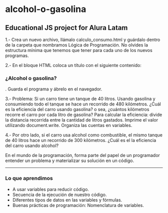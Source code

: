 # alcohol-o-gasolina

## Educational JS project for Alura Latam


1.- Crea un nuevo archivo, llámalo calculo_consumo.html y guárdalo dentro de la carpeta que nombramos Lógica de Programación. No olvides la estructura mínima que tenemos que tener para cada uno de los nuevos programas.

2.- En el bloque HTML coloca un título con el siguiente contenido: <h3>¿Alcohol o gasolina?</h3>. Guarda el programa y ábrelo en el navegador.

3.- Problema: Si un carro tiene un tanque de 40 litros. Usando gasolina y consumiendo todo el tanque se hace un recorrido de 480 kilómetros. ¿Cuál es la eficiencia del carro usando gasolina? o sea, ¿cuántos kilómetros recorre el carro por cada litro de gasolina? Para calcular la eficiencia: divide la distancia recorrida entre la cantidad de litros gastados. Imprime el valor utilizando document.write. Organiza las cuentas en variables.

4.- Por otro lado, si el carro usa alcohol como combustible, el mismo tanque de 40 litros hace un recorrido de 300 kilómetros. ¿Cuál es el la eficiencia del carro usando alcohol?

En el mundo de la programación, forma parte del papel de un programador entender un problema y materializar su solución en un código.
***

### Lo que aprendimos 
- A usar variables para reducir código.
- Secuencia de la ejecución de nuestro código.
- Diferentes tipos de datos en las variables y fórmulas.
- Buenas prácticas de programación: Nomenclatura de variables.